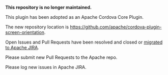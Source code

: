 <!--
# license: Licensed to the Apache Software Foundation (ASF) under one
#         or more contributor license agreements.  See the NOTICE file
#         distributed with this work for additional information
#         regarding copyright ownership.  The ASF licenses this file
#         to you under the Apache License, Version 2.0 (the
#         "License"); you may not use this file except in compliance
#         with the License.  You may obtain a copy of the License at
#
#           http://www.apache.org/licenses/LICENSE-2.0
#
#         Unless required by applicable law or agreed to in writing,
#         software distributed under the License is distributed on an
#         "AS IS" BASIS, WITHOUT WARRANTIES OR CONDITIONS OF ANY
#         KIND, either express or implied.  See the License for the
#         specific language governing permissions and limitations
#         under the License.
-->

**This repository is no longer maintained.**

This plugin has been adopted as an Apache Cordova Core Plugin.

The new repository location is https://github.com/apache/cordova-plugin-screen-orientation.

Open Issues and Pull Requests have been resolved and closed or [migrated to Apache JIRA](https://issues.apache.org/jira/issues/?jql=component%20%3D%20%22Plugin%20Screen%20Orientation%22%20AND%20project%20%3D%20CB).

Please submit new Pull Requests to the Apache repo.

Please log new issues in Apache JIRA.
